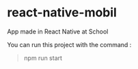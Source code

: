 # react-native-mobil
App made in React Native at School

You can run this project with the command :
>npm run start
